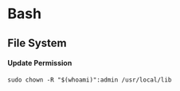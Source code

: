 # Bash

## File System

#### Update Permission

```
sudo chown -R "$(whoami)":admin /usr/local/lib
```



